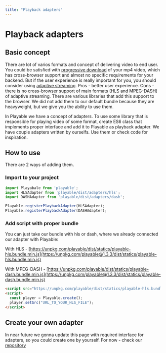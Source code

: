 ```yaml
---
title: "Playback adapters"
---
```


# Playback adapters

## Basic concept

There are lot of varios formats and concept of delivering video to end user.
You could be satisfied with [progressive download](https://en.wikipedia.org/wiki/Progressive_download) of your mp4 video, which has cross-browser support and almost no specific requirements for your backend.
But if the user experience is really important for you, you should consider using [adaptive streaming](https://en.wikipedia.org/wiki/Adaptive_bitrate_streaming).
Pros - better user experience.
Cons - there is no cross-browser support of main formats (HLS and MPEG-DASH) of adaptive streaming.
There are various libraries that add this support to the browser.
We did not add them to our default bundle because they are heavyweight, but we give you the ability to use them.

In Playable we have a concept of adapters. To use some library that is responsible for playing video of some format, create ES6 class that implements proper interface and add it to Playable as playback adapter. We have couple adapters written by ourselfs. Use them or check code for inspiration.


## How to use

There are 2 ways of adding them.

### Import to your project

```javascript
import Playabale from 'playable';
import HLSAdapter from 'playable/dist/adapters/hls';
import DASHAdapter from 'playable/dist/adapters/dash';

Playable.registerPlaybackAdapter(HLSAdapter);
Playable.registerPlaybackAdapter(DASHAdapter);
```

### Add script with proper bundle

You can just take our bundle with hls or dash, where we already connected our adapter with Playable:

With HLS - [https://unpkg.com/playable/dist/statics/playable-hls.bundle.min.js](https://unpkg.com/playable@1.3.3/dist/statics/playable-hls.bundle.min.js)

With MPEG-DASH - [https://unpkg.com/playable/dist/statics/playable-dash.bundle.min.js](https://unpkg.com/playable@1.3.3/dist/statics/playable-dash.bundle.min.js)

```html
<script src="https://unpkg.com/playable/dist/statics/playable-hls.bundle.min.js"/>
<script>
  const player = Playable.create();
  player.setSrc("URL_TO_YOUR_HLS_FILE");
</script>
```

## Create your own adapter

In near future we gonna update this page with required interface for adapters, so you could create one by yourself. For now - check our [repository](https://github.com/wix/playable)
